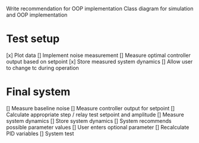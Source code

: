 Write recommendation for OOP implementation
Class diagram for simulation and OOP implementation

# Test setup
[x] Plot data
[] Implement noise measurement
[] Measure optimal controller output based on setpoint
[x] Store measured system dynamics
[] Allow user to change tc during operation

# Final system
[] Measure baseline noise
[] Measure controller output for setpoint
[] Calculate appropriate step / relay test setpoint and amplitude
[] Measure system dynamics
[] Store system dynamics
[] System recommends possible parameter values
[] User enters optional parameter
[]     Recalculate PID variables
[] System test